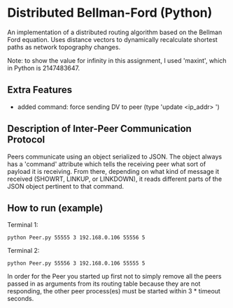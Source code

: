 Distributed Bellman-Ford (Python)
=================================
An implementation of a distributed routing algorithm based on the Bellman Ford 
equation. Uses distance vectors to dynamically recalculate shortest paths as 
network topography changes.

Note: to show the value for infinity in this assignment, I used 'maxint', which in Python is 2147483647.

Extra Features
--------------
 - added command: force sending DV to peer (type 'update <ip_addr> <port>')

Description of Inter-Peer Communication Protocol
------------------------------------------------
Peers communicate using an object serialized to JSON. The object always has a 'command' attribute which tells the receiving peer what sort of payload it is receiving. From there, depending on what kind of message it received (SHOWRT, LINKUP, or LINKDOWN), it reads different parts of the JSON object pertinent to that command.
 
How to run (example)
----------

Terminal 1:
```
python Peer.py 55555 3 192.168.0.106 55556 5
```

Terminal 2:
```
python Peer.py 55556 3 192.168.0.106 55555 5
```

In order for the Peer you started up first not to simply remove all the peers passed in
as arguments from its routing table because they are not responding, the other peer
process(es) must be started within 3 * timeout seconds.
